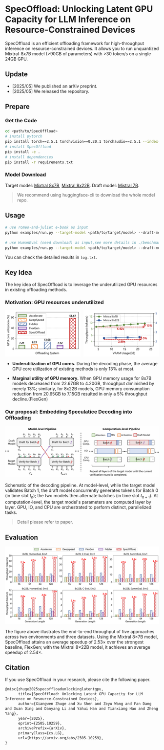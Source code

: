 # SpecOffload: Unlocking Latent GPU Capacity for LLM Inference on Resource-Constrained Devices

SpecOffload is an efficient offloading
framework for high-throughput inference on resource-constrained devices. It allows you to run unquantized Mixtral-8x7B model (>90GB of parameters) with >30 token/s on a single 24GB GPU.

## Update
* [2025/05] We published an arXiv preprint.
* [2025/05] We released the repository.

## Prepare

### Get the Code
```bash
cd <path/to/SpecOffload>
# install pytorch
pip install torch==2.5.1 torchvision==0.20.1 torchaudio==2.5.1 --index-url https://download.pytorch.org/whl/cu121
# install SpecOffload
pip install -e .
# install dependencies
pip install -r requirements.txt
```

### Model Download
Target model: [Mixtral 8x7B](https://huggingface.co/mistralai/Mixtral-8x7B-v0.1), [Mixtral 8x22B](https://huggingface.co/mistralai/Mixtral-8x22B-v0.1). Draft model: [Mistral 7B](https://huggingface.co/mistralai/Mistral-7B-Instruct-v0.2).
> We recommend using huggingface-cli to download the whole model repo.

## Usage

```bash
# use romeo-and-juliet e-book as input
python examples/run.py --target-model <path/to/target/model> --draft-model <path/to/draft/model> --input-token-length-truncate 128 --cuda 0

# use HumanEval (need download) as input,see more details in ./benchmarks
python examples/run.py --target-model <path/to/target/model> --draft-model <path/to/draft/model> --dataset openai_humaneval --cuda 1
```

You can check the detailed results in `log.txt`.

## Key Idea
The key idea of SpecOffload is to leverage the underutilized GPU resources in existing offloading methods.

### Motivation: GPU resources underutilized

<div style="display: flex; gap: 10px;">
  <img src="./asset/motivation-util.png" alt="motivation1" style="width: 49%; height: auto;">
  <img src="./asset/motivation-memory.png" alt="motivation2" style="width: 49%; height: auto;">
</div>

* **Underutilization of GPU cores.**
During the decoding phase, the average GPU core utilization of existing methods is only 13% at most.

* **Marginal utility of GPU memory.**
When GPU memory usage for 8x7B models decreased from 22.67GB to 4.20GB, throughput diminished by merely 13%; similarly, for 8x22B models, GPU memory consumption reduction from 20.65GB to 7.15GB resulted in only a 5% throughput decline.(FlexGen) 



### Our proposal: Embedding Speculatice Decoding into Offloading
![pipeline](./asset/pipeline.png)

Schematic of the decoding pipeline. At model-level, while the target model validates Batch 1, the draft model concurrently generates tokens for Batch 0 (in time slot $t_n$); the two models then alternate batches (in time slot $t_{n+1}$). At computation-level, the target model's parameters are computed layer by layer. GPU, IO, and CPU are orchestrated to perform distinct, parallelized tasks. 


> Detail please refer to paper.

## Evaluation
![overall](./asset/overall.png)

The figure above illustrates the end-to-end throughput of five approaches across two environments and three datasets. Using the Mixtral 8×7B model, SpecOffload attains an average speedup of 2.53× over the strongest baseline, FlexGen; with the Mixtral 8×22B model, it achieves an average speedup of 2.54×.

## Citation
If you use SpecOffload in your research, please cite the following paper.

```
@misc{zhuge2025specoffloadunlockinglatentgpu,
      title={SpecOffload: Unlocking Latent GPU Capacity for LLM Inference on Resource-Constrained Devices}, 
      author={Xiangwen Zhuge and Xu Shen and Zeyu Wang and Fan Dang and Xuan Ding and Danyang Li and Yahui Han and Tianxiang Hao and Zheng Yang},
      year={2025},
      eprint={2505.10259},
      archivePrefix={arXiv},
      primaryClass={cs.LG},
      url={https://arxiv.org/abs/2505.10259}, 
}
```